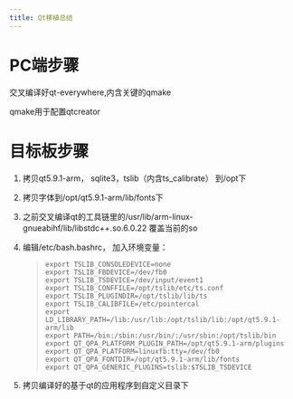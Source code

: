 ```yaml
---
title: Qt移植总结
---
```


PC端步骤
========

交叉编译好qt-everywhere,内含关键的qmake

qmake用于配置qtcreator

目标板步骤
==========

1.  拷贝qt5.9.1-arm， sqlite3，tslib（内含ts\_calibrate） 到/opt下
2.  拷贝字体到/opt/qt5.9.1-arm/lib/fonts下
3.  之前交叉编译qt的工具链里的/usr/lib/arm-linux-gnueabihf/lib/libstdc++.so.6.0.22
    覆盖当前的so
4.  编辑/etc/bash.bashrc， 加入环境变量：

    > ~~~~ {.sourceCode .bash}
    > export TSLIB_CONSOLEDEVICE=none
    > export TSLIB_FBDEVICE=/dev/fb0
    > export TSLIB_TSDEVICE=/dev/input/event1
    > export TSLIB_CONFFILE=/opt/tslib/etc/ts.conf
    > export TSLIB_PLUGINDIR=/opt/tslib/lib/ts
    > export TSLIB_CALIBFILE=/etc/pointercal
    > export LD_LIBRARY_PATH=/lib:/usr/lib:/opt/tslib/lib:/opt/qt5.9.1-arm/lib
    > export PATH=/bin:/sbin:/usr/bin/:/usr/sbin:/opt/tslib/bin
    > export QT_QPA_PLATFORM_PLUGIN_PATH=/opt/qt5.9.1-arm/plugins
    > export QT_QPA_PLATFORM=linuxfb:tty=/dev/fb0
    > export QT_QPA_FONTDIR=/opt/qt5.9.1-arm/lib/fonts
    > export QT_QPA_GENERIC_PLUGINS=tslib:$TSLIB_TSDEVICE
    > ~~~~

5.  拷贝编译好的基于qt的应用程序到自定义目录下
